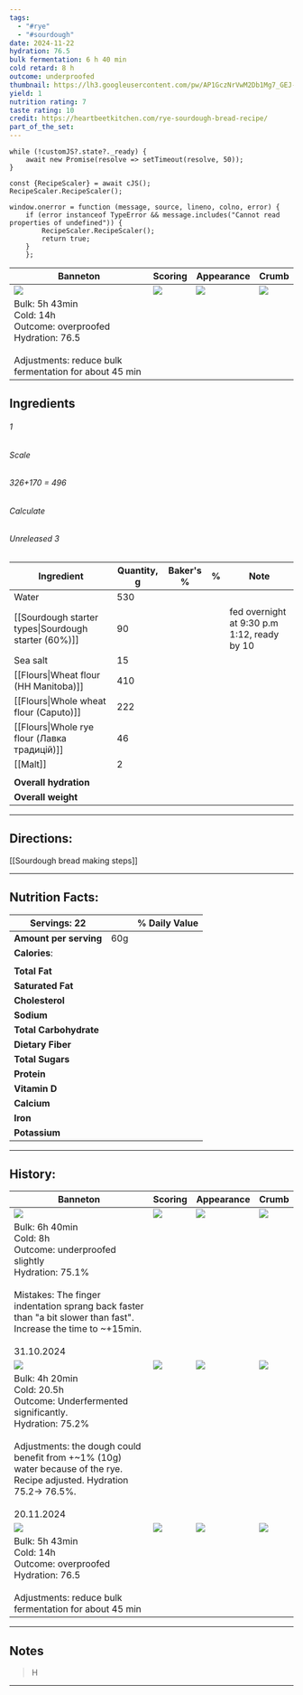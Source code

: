 ```yaml
---
tags:
  - "#rye"
  - "#sourdough"
date: 2024-11-22
hydration: 76.5
bulk fermentation: 6 h 40 min
cold retard: 8 h
outcome: underproofed
thumbnail: https://lh3.googleusercontent.com/pw/AP1GczNrVwM2Db1Mg7_GEJ-sWAyYm-UZcFczq6Yf7376tL_n90Iu5x2oqr50BzbD6fj0WyuixkskClYQrCqmFj_GCIv_cQRAj-cOw4Ul__OlazFyfLs8q9utoWX7oWz1wsfMJw4itFnd6SDev6J2lMD9tkMz=w1280-h960-s-no-gm?authuser=0
yield: 1
nutrition rating: 7
taste rating: 10
credit: https://heartbeetkitchen.com/rye-sourdough-bread-recipe/
part_of_the_set:
---
```

```dataviewjs
while (!customJS?.state?._ready) { 
	await new Promise(resolve => setTimeout(resolve, 50)); 
} 

const {RecipeScaler} = await cJS();
RecipeScaler.RecipeScaler();

window.onerror = function (message, source, lineno, colno, error) {
	if (error instanceof TypeError && message.includes("Cannot read properties of undefined")) {
		RecipeScaler.RecipeScaler();
		return true;
	}
    };
```

| Banneton                                                                                                                                                                                                                             | Scoring                                                                                                                                                                                                                              | Appearance                                                                                                                                                                                                                           | Crumb                                                                                                                                                                                                                                |
| ------------------------------------------------------------------------------------------------------------------------------------------------------------------------------------------------------------------------------------ | ------------------------------------------------------------------------------------------------------------------------------------------------------------------------------------------------------------------------------------ | ------------------------------------------------------------------------------------------------------------------------------------------------------------------------------------------------------------------------------------ | ------------------------------------------------------------------------------------------------------------------------------------------------------------------------------------------------------------------------------------ |
| ![](https://lh3.googleusercontent.com/pw/AP1GczPCGjaisPjxM9GeoMhh-nbklTMGbsUIxDV0Kcc_cGlI0TCk4OKZlK3LDOtZu896dPUhI5t7VYmFO7LAZSnWWAXkfQDYHqK2i0jZHc_r1BlqJ4oE_roT1-KQHNPv4neRFKCJarT-oHCPnTprevisfdHZ=w1171-h879-s-no-gm?authuser=0) | ![](https://lh3.googleusercontent.com/pw/AP1GczOPNL36hGMzPis9ABg6Cgmo1pBUmcmQyo1BDIhChFoXwqFE7_FrOKXuqeTL4du7rl9dTiNrMZ86gIjYpM8Z5qaIHoUljRhnvT--IxBfV8keaFivWqdttN5I8ZEy9hAhBI_XMgBt87qcVtS09Efj2oy-=w1171-h879-s-no-gm?authuser=0) | ![](https://lh3.googleusercontent.com/pw/AP1GczPIvDlywmpAo-puQ9vLKtZd_6qbohEL4iMeJwKOz3-3-9UPfk1KUuOWEf6F1JtggfLOTHZfOSVAoJBfMhAkYxT952F9jpQyALxwL5XQHs4TF26E6cxTzqMGhIxEG52ssjJ7b_pjgRYTSingbVxaz1jY=w1171-h879-s-no-gm?authuser=0) | ![](https://lh3.googleusercontent.com/pw/AP1GczOCYhFYUSmt0_pr9t_7jb38RrN8Zsb8lNluUdim3G_hBYe6P3SYe9sPducM65OchzlH7kpIlqsbPnMj3Z82AEM-iytr02kCJOMcR5PitH2Pyri0xx7brt_rmmtv-9hKqZZB9lBsNdVMPj_wax7XytTX=w1280-h778-s-no-gm?authuser=0) |
| Bulk: 5h 43min<br>Cold: 14h<br>Outcome: overproofed <br>Hydration: 76.5<br><br>Adjustments: reduce bulk fermentation for about 45 min                                                                                                |                                                                                                                                                                                                                                      |                                                                                                                                                                                                                                      |                                                                                                                                                                                                                                      |


## Ingredients

###### 1
###### Scale
###### 326+170 = 496
###### Calculate
###### Unreleased 3

| Ingredient                                           | Quantity, g | Baker's % | %   | Note                                        |
| ---------------------------------------------------- | ----------- | --------- | --- | ------------------------------------------- |
| Water                                                | 530         |           |     |                                             |
| [[Sourdough starter types\|Sourdough starter (60%)]] | 90          |           |     | fed overnight at 9:30 p.m 1:12, ready by 10 |
| Sea salt                                             | 15          |           |     |                                             |
| [[Flours\|Wheat flour (HH Manitoba)]]                | 410         |           |     |                                             |
| [[Flours\|Whole wheat flour (Caputo)]]               | 222         |           |     |                                             |
| [[Flours\|Whole rye flour (Лавка традицій)]]         | 46          |           |     |                                             |
| [[Malt]]                                             | 2           |           |     |                                             |
|                                                      |             |           |     |                                             |
| **Overall hydration**                                |             |           |     |                                             |
| **Overall weight**                                   |             |           |     |                                             |





---
## Directions:

[[Sourdough bread making steps]]


---
## Nutrition Facts:

| **Servings:** 22       |       | % Daily Value |
| ---------------------- | ----- | ------------- |
| **Amount per serving** | 60g   |               |
| **Calories**:          |       |               |
|                        |       |               |
| **Total Fat**          |       |               |
| **Saturated Fat**      |       |               |
| **Cholesterol**        |       |               |
| **Sodium**             |       |               |
| **Total Carbohydrate** |       |               |
| **Dietary Fiber**      |       |               |
| **Total Sugars**       |       |               |
| **Protein**            |       |               |
| **Vitamin D**          |       |               |
| **Calcium**            |       |               |
| **Iron**               |       |               |
| **Potassium**          |       |               |

---
## History:

| Banneton                                                                                                                                                                                                                                     | Scoring                                                                                                                                                                                                                              | Appearance                                                                                                                                                                                                                           | Crumb                                                                                                                                                                                                                                |
| -------------------------------------------------------------------------------------------------------------------------------------------------------------------------------------------------------------------------------------------- | ------------------------------------------------------------------------------------------------------------------------------------------------------------------------------------------------------------------------------------ | ------------------------------------------------------------------------------------------------------------------------------------------------------------------------------------------------------------------------------------ | ------------------------------------------------------------------------------------------------------------------------------------------------------------------------------------------------------------------------------------ |
| ![](https://lh3.googleusercontent.com/pw/AP1GczP8OVsuAIFeBsOHn28Eae-rHtc5ZiX9-2xUlCxPqLYndSh3wF3LOyYGW2eljygEdU3Jt_6_1Xs5vNoq3XSnxfU9kYUUf0ooZ14KXD-Gzj-ow66azOYXwTczBPil0BwR2dt2aBHFzo-wrsM31pC5u_1L=w1280-h960-s-no-gm?authuser=0)         | ![](https://lh3.googleusercontent.com/pw/AP1GczNDb6FaMdukJZA8tgKftgCVDFdZ1f9NHG6sPlPspS-T5vTlvNx_OnZw5kOQyigHYLUppzlh993MJYSlLTOpR7BR7iVSpnGtXiZKpB4rjnsYIG5-qX6QflSV1hKdiTtllNsK535M_wnTIWGisMNLFuQj=w1280-h960-s-no-gm?authuser=0) | ![](https://lh3.googleusercontent.com/pw/AP1GczNrVwM2Db1Mg7_GEJ-sWAyYm-UZcFczq6Yf7376tL_n90Iu5x2oqr50BzbD6fj0WyuixkskClYQrCqmFj_GCIv_cQRAj-cOw4Ul__OlazFyfLs8q9utoWX7oWz1wsfMJw4itFnd6SDev6J2lMD9tkMz=w1280-h960-s-no-gm?authuser=0) | ![](https://lh3.googleusercontent.com/pw/AP1GczO5_607lAXhdl01RLgOQsUHzwCB9_IYOt_JqQQwWx2vDerowOL8yKttjtH_-57QuLIl6Gdwh3OAfHI8Z0XbmyMzzZgvkkRTtgRcceV3tKclGEm98wgl8WnE4JHbB-gRLi59-HweSwCXx1mQgnSY_qp6=w779-h1039-s-no-gm?authuser=0) |
| Bulk: 6h 40min<br>Cold: 8h <br>Outcome: underproofed slightly<br>Hydration: 75.1% <br><br>Mistakes: The finger indentation sprang back faster than "a bit slower than fast". Increase the time to ~+15min.<br><br>31.10.2024                 |                                                                                                                                                                                                                                      |                                                                                                                                                                                                                                      |                                                                                                                                                                                                                                      |
| ![](https://lh3.googleusercontent.com/pw/AP1GczMQFo0LnVSI07lJjJLdJmEXXRXD_LxqMqttFPiqpw6meoHSN3B12gRbCmnFleaRlfqtjpIvLifL6ICwke6vxiZ2L6gCEbKig_r2qgZGEXsAt5FdFVdfQS4LRe_KN-5WWuQHH1Fl-Ph9CMthDqsoib6k=w1171-h879-s-no-gm?authuser=0)         | ![](https://lh3.googleusercontent.com/pw/AP1GczNpJDZXvnmEAtfiF7V8A3OVyolKiJXC-dqXHKwmtMuCWVOcuZg1s4_RewSIMEO9nlJfF5i5uiz6s3zXfJkuMobsn1_-9HFfITdc7E0i3aNvy5sn2s7mNmlfvzJb4B1PODmK50qFjG-MLTAufGxu6tlI=w1104-h879-s-no-gm?authuser=0) | ![](https://lh3.googleusercontent.com/pw/AP1GczOSNUeeCwuALng_ouSPB5n-dhrktu62lp0UfUfFaBeRBU5fDH_lreYlxkfeNxCD5muVvZFaWCE5WPRe2PC2T1iMr1YQRfk6ndj6ib03cINZ6kFA6IQ_meiO3WBG92PbfzYIsWot7qLHA0AvPbzdAtzY=w1171-h879-s-no-gm?authuser=0) | ![](https://lh3.googleusercontent.com/pw/AP1GczPZxcfgc6Y4-SORwC1dyOWaNDxNj28V18H4WiYHRQVujGb-hRAWkNLCdTZgg18kGLN9AAb0pvvq82LwvnrXbgtacBfSACpCkWADhvUR2eA09fI-fTpgeFPE4ZZFY4TuzGmd6VTwhuxWujQAxlkOOpv8=w1280-h822-s-no-gm?authuser=0) |
| Bulk: 4h 20min<br>Cold: 20.5h<br>Outcome: Underfermented significantly.<br>Hydration: 75.2%<br><br>Adjustments: the dough could benefit from +~1% (10g) water because of the rye. Recipe adjusted. Hydration 75.2-> 76.5%.<br><br>20.11.2024 |                                                                                                                                                                                                                                      |                                                                                                                                                                                                                                      |                                                                                                                                                                                                                                      |
| ![](https://lh3.googleusercontent.com/pw/AP1GczPCGjaisPjxM9GeoMhh-nbklTMGbsUIxDV0Kcc_cGlI0TCk4OKZlK3LDOtZu896dPUhI5t7VYmFO7LAZSnWWAXkfQDYHqK2i0jZHc_r1BlqJ4oE_roT1-KQHNPv4neRFKCJarT-oHCPnTprevisfdHZ=w1171-h879-s-no-gm?authuser=0)         | ![](https://lh3.googleusercontent.com/pw/AP1GczOPNL36hGMzPis9ABg6Cgmo1pBUmcmQyo1BDIhChFoXwqFE7_FrOKXuqeTL4du7rl9dTiNrMZ86gIjYpM8Z5qaIHoUljRhnvT--IxBfV8keaFivWqdttN5I8ZEy9hAhBI_XMgBt87qcVtS09Efj2oy-=w1171-h879-s-no-gm?authuser=0) | ![](https://lh3.googleusercontent.com/pw/AP1GczPIvDlywmpAo-puQ9vLKtZd_6qbohEL4iMeJwKOz3-3-9UPfk1KUuOWEf6F1JtggfLOTHZfOSVAoJBfMhAkYxT952F9jpQyALxwL5XQHs4TF26E6cxTzqMGhIxEG52ssjJ7b_pjgRYTSingbVxaz1jY=w1171-h879-s-no-gm?authuser=0) | ![](https://lh3.googleusercontent.com/pw/AP1GczOCYhFYUSmt0_pr9t_7jb38RrN8Zsb8lNluUdim3G_hBYe6P3SYe9sPducM65OchzlH7kpIlqsbPnMj3Z82AEM-iytr02kCJOMcR5PitH2Pyri0xx7brt_rmmtv-9hKqZZB9lBsNdVMPj_wax7XytTX=w1280-h778-s-no-gm?authuser=0) |
| Bulk: 5h 43min<br>Cold: 14h<br>Outcome: overproofed <br>Hydration: 76.5<br><br>Adjustments: reduce bulk fermentation for about 45 min                                                                                                        |                                                                                                                                                                                                                                      |                                                                                                                                                                                                                                      |                                                                                                                                                                                                                                      |

---
## Notes

> H

---



